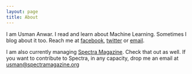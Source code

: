 ```yaml
---
layout: page
title: About
---
```


I am Usman Anwar. I read and learn about Machine Learning. Sometimes I blog about it too. Reach me at [facebook](https://www.facebook.com/usmananwar345), [twitter](https://www.twitter.com/rantistan) or [email](mailto:usmananwar391@gmail.com). 

I am also currently managing [Spectra Magazine](http://www.spectramagazine.org). Check that out as well. If you want to contribute to Spectra, in any capacity, drop me an email at usman@spectramagazine.org
